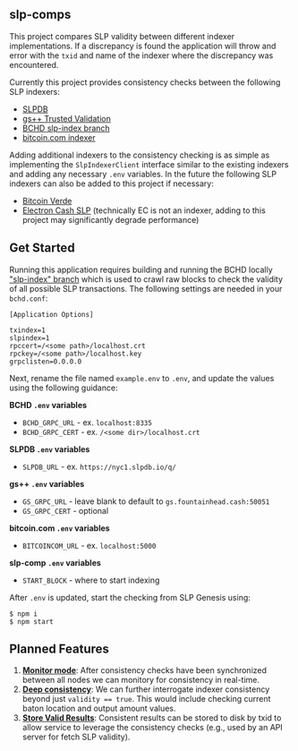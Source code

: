 ## slp-comps

This project compares SLP validity between different indexer implementations.  If a discrepancy is found the application will throw and error with the `txid` and name of the indexer where the discrepancy was encountered.

Currently this project provides consistency checks between the following SLP indexers:
* [SLPDB](https://github.com/simpleledger/slpdb)
* [gs++ Trusted Validation](https://github.com/blockparty-sh/cpp_slp_graph_search)
* [BCHD slp-index branch](https://github.com/simpleledgerinc/bchd/tree/slp-index)
* [bitcoin.com indexer](https://github.com/Bitcoin-com/slp-indexer)

Adding additional indexers to the consistency checking is as simple as implementing the `SlpIndexerClient` interface similar to the existing indexers and adding any necessary `.env` variables.  In the future the following SLP indexers can also be added to this project if necessary:
* [Bitcoin Verde](https://github.com/softwareverde/bitcoin-verde)
* [Electron Cash SLP](https://github.com/simpleledger/electron-cash-slp) (technically EC is not an indexer, adding to this project may significantly degrade performance)



## Get Started

Running this application requires building and running the BCHD locally ["slp-index" branch](https://github.com/simpleledgerinc/bchd/tree/slp-index) which is used to crawl raw blocks to check the validity of all possible SLP transactions.  The following settings are needed in your `bchd.conf`:

```
[Application Options]

txindex=1
slpindex=1
rpccert=/<some path>/localhost.crt
rpckey=/<some path>/localhost.key
grpclisten=0.0.0.0
```

Next, rename the file named `example.env` to `.env`, and update the values using the following guidance:

**BCHD `.env` variables**

* `BCHD_GRPC_URL`   - ex. `localhost:8335`
* `BCHD_GRPC_CERT`  - ex. `/<some dir>/localhost.crt`

**SLPDB `.env` variables**

* `SLPDB_URL`       - ex. `https://nyc1.slpdb.io/q/`

**gs++ `.env` variables**

* `GS_GRPC_URL`     - leave blank to default to `gs.fountainhead.cash:50051`
* `GS_GRPC_CERT`    - optional

**bitcoin.com `.env` variables**

* `BITCOINCOM_URL`  - ex. `localhost:5000`

**slp-comp `.env` variables**

* `START_BLOCK`     - where to start indexing



After `.env` is updated, start the checking from SLP Genesis using:


```
$ npm i
$ npm start
```



## Planned Features

1. <u>**Monitor mode**</u>: After consistency checks have been synchronized between all nodes we can monitory for consistency in real-time.
2. **<u>Deep consistency</u>**: We can further interrogate indexer consistency beyond just  `validity == true`.  This would include checking current baton location and output amount values.
3. <u>**Store Valid Results**</u>: Consistent results can be stored to disk by txid to allow service to leverage the consistency checks (e.g., used by an API server for fetch SLP validity).

